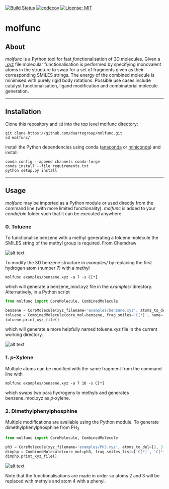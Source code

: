[![Build Status](https://travis-ci.org/duartegroup/molfunc.svg?branch=master)](https://travis-ci.org/duartegroup/molfunc) [![codecov](https://codecov.io/gh/duartegroup/molfunc/branch/master/graph/badge.svg)](https://codecov.io/gh/duartegroup/molfunc) [![License: MIT](https://img.shields.io/badge/License-MIT-blue.svg)](https://opensource.org/licenses/MIT)

# molfunc

## About
_molfunc_ is a Python tool for fast *func*tionalisation of 3D molecules. Given a
[.xyz](https://en.wikipedia.org/wiki/XYZ_file_format) file molecular functionalisation is performed
by specifying monovalent atoms in the structure to swap for a set of fragments given as their
corresponding SMILES strings. The energy of the combined molecule is minimised with purely rigid body rotations. 
Possible use cases include catalyst functionalisation, ligand modification and combinatorial molecule generation.

***
## Installation
Clone this repository and `cd` into the top level molfunc directory:
```
git clone https://github.com/duartegroup/molfunc.git
cd molfunc/
```
install the Python dependencies using conda  ([anaconda](https://www.anaconda.com/distribution/) or 
[miniconda](https://docs.conda.io/en/latest/miniconda.html)) 
and install:

```
conda config --append channels conda-forge
conda install --file requirements.txt
python setup.py install
```

***
## Usage
_molfunc_ may be imported as a Python module or used directly from the command line (with more limited
functionality). _molfunc_ is added to your _conda/bin_ folder such that it can be executed anywhere.
 
### 0. Toluene 
To functionalise benzene with a methyl generating a toluene molecule the SMILES string of the methyl group 
is required. From Chemdraw
 
![alt text](molfunc/common/smiles_example.png)

To modify the 3D benzene structure in _examples/_ by replacing the first hydrogen atom (number 7) with a methyl
```
molfunc examples/benzene.xyz -a 7 -s C[*]
```
which will generate a benzene_mod.xyz file in the _examples/_ directory. Alternatively, in a Python script

```python
from molfunc import CoreMolecule, CombinedMolecule

benzene = CoreMolecule(xyz_filename='examples/benzene.xyz', atoms_to_del=[7])
toluene = CombinedMolecule(core_mol=benzene, frag_smiles='C[*]', name='toluene')
toluene.print_xyz_file()
```
which will generate a more helpfully named toluene.xyz file in the current working directory.

![alt text](molfunc/common/benzene_func.png)

### 1. _p_-Xylene
Multiple atoms can be modified with the same fragment from the command line with 
```
molfunc examples/benzene.xyz -a 7 10 -s C[*]
```
which swaps two para hydrogens to methyls and generates benzene_mod.xyz as _p_-xylene.


### 2. Dimethylphenylphosphine

Multiple modifications are available using the Python module. To generate dimethylphenylphosphine
from PH<sub>3</sub> 

```python
from molfunc import CoreMolecule, CombinedMolecule

ph3 = CoreMolecule(xyz_filename='examples/PH3.xyz', atoms_to_del=[2, 3, 4])
dimphp = CombinedMolecule(core_mol=ph3, frag_smiles_list=['C[*]', 'C[*]', '[*]C1=CC=CC=C1'], name='dimphp')
dimphp.print_xyz_file()
```

![alt text](molfunc/common/ph3_func.png)

Note that the functionalisations are made in order so atoms 2 and 3 will be replaced with methyls 
and atom 4 with a phenyl.
